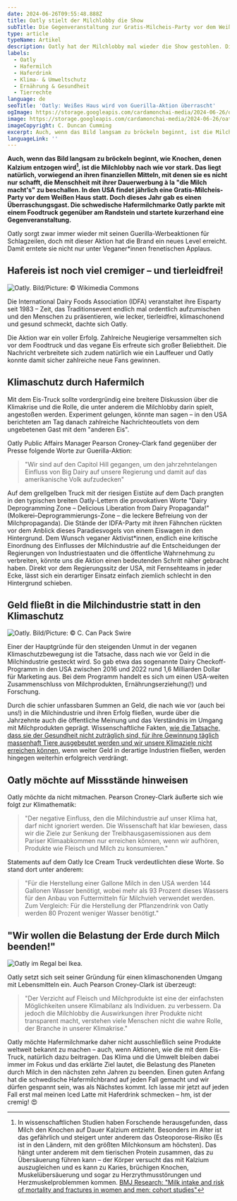 ```yaml
---
date: 2024-06-26T09:55:48.888Z
title: Oatly stielt der Milchlobby die Show
subTitle: Die Gegenveranstaltung zur Gratis-Milcheis-Party vor dem Weißen Haus
type: article
typeName: Artikel
description: Oatly hat der Milchlobby mal wieder die Show gestohlen. Dieses Mal kaperte die Brand die Bühne direkt vor dem Weißen Haus! Holt Euch jetzt alles Infos zur Aktion und lest, warum sie so wichtig für das Klima ist!
labels:
  - Oatly
  - Hafermilch
  - Haferdrink
  - Klima- & Umweltschutz
  - Ernährung & Gesundheit
  - Tierrechte
language: de
seoTitle: 'Oatly: Weißes Haus wird von Guerilla-Aktion überrascht'
ogImage: https://storage.googleapis.com/cardamonchai-media/2024-06-26/oatly-soundsvegan-com-og-jpg-imagine-181818_73726d_1200_628/640.webp
image: https://storage.googleapis.com/cardamonchai-media/2024-06-26/oatly-soundsvegan-com-c-duncan-cumming-jpg-imagine-181818_63696c_1024_768/640.webp
imageCopyright: C. Duncan Cumming
excerpt: Auch, wenn das Bild langsam zu bröckeln beginnt, ist die Milchlobby nach wie vor stark. Das liegt natürlich, vorwiegend an ihren finanziellen Mitteln, mit denen sie es nicht nur schafft, die Menschheit mit ihrer Dauerwerbung à la "die Milch macht's" zu beschallen. In den USA findet jährlich eine Gratis-Milcheis-Party vor dem Weißen Haus statt. Doch dieses Jahr gab es einen Überraschungsgast. Die schwedische Hafermilchmarke Oatly parkte mit einem Foodtruck gegenüber am Randstein und startete kurzerhand eine Gegenveranstaltung.
languageLink: ''
---
```


**Auch, wenn das Bild langsam zu bröckeln beginnt, wie Knochen, denen Kalzium entzogen wird[^1], ist die Milchlobby nach wie vor stark. Das liegt natürlich, vorwiegend an ihren finanziellen Mitteln, mit denen sie es nicht nur schafft, die Menschheit mit ihrer Dauerwerbung à la "die Milch macht's" zu beschallen. In den USA findet jährlich eine Gratis-Milcheis-Party vor dem Weißen Haus statt. Doch dieses Jahr gab es einen Überraschungsgast. Die schwedische Hafermilchmarke Oatly parkte mit einem Foodtruck gegenüber am Randstein und startete kurzerhand eine Gegenveranstaltung.**

Oatly sorgt zwar immer wieder mit seinen Guerilla-Werbeaktionen für Schlagzeilen, doch mit dieser Aktion hat die Brand ein neues Level erreicht. Damit erntete sie nicht nur unter Veganer\*innen frenetischen Applaus.

## Hafereis ist noch viel cremiger – und tierleidfrei!

![Oatly. Bild/Picture: © Wikimedia Commons](https://storage.googleapis.com/cardamonchai-media/2024-06-26/oatly-soundsvegan-com-c-wikimedia-commons-jpg-imagine-080808_7d7773_1024_768/640.webp 'Oatly. Bild/Picture: © Wikimedia Commons')

Die International Dairy Foods Association (IDFA) veranstaltet ihre Eisparty seit 1983 – Zeit, das Traditionsevent endlich mal ordentlich aufzumischen und den Menschen zu präsentieren, wie lecker, tierleidfrei, klimaschonend und gesund schmeckt, dachte sich Oatly.

Die Aktion war ein voller Erfolg. Zahlreiche Neugierige versammelten sich vor dem Foodtruck und das vegane Eis erfreute sich großer Beliebtheit. Die Nachricht verbreitete sich zudem natürlich wie ein Lauffeuer und Oatly konnte damit sicher zahlreiche neue Fans gewinnen.

## Klimaschutz durch Hafermilch

Mit dem Eis-Truck sollte vordergründig eine breitere Diskussion über die Klimakrise und die Rolle, die unter anderem die Milchlobby darin spielt, angestoßen werden. Experiment gelungen, könnte man sagen – in den USA berichteten am Tag danach zahlreiche Nachrichteoutlets von dem ungebetenen Gast mit dem "anderen Eis".

Oatly Public Affairs Manager Pearson Croney-Clark fand gegenüber der Presse folgende Worte zur Guerilla-Aktion:

> "Wir sind auf den Capitol Hill gegangen, um den jahrzehntelangen Einfluss von Big Dairy auf unsere Regierung und damit auf das amerikanische Volk aufzudecken"

Auf dem grellgelben Truck mit der riesigen Eistüte auf dem Dach prangten in den typischen breiten Oatly-Lettern die provokativen Worte "Dairy Deprogramming Zone – Delicious Liberation from Dairy Propaganda!" (Molkerei–Deprogrammierungs-Zone – die leckere Befreiung von der Milchpropaganda). Die Stände der IDFA-Party mit ihren Fähnchen rückten vor dem Anblick dieses Paradiesvogels von einem Eiswagen in den Hintergrund. Dem Wunsch veganer Aktivist\*innen, endlich eine kritische Einordnung des Einflusses der Milchindustrie auf die Entscheidungen der Regierungen von Industriestaaten und die öffentliche Wahrnehmung zu verbreiten, könnte uns die Aktion einen bedeutenden Schritt näher gebracht haben. Direkt vor dem Regierungssitz der USA, mit Fernsehteams in jeder Ecke, lässt sich ein derartiger Einsatz einfach ziemlich schlecht in den Hintergrund schieben.

## Geld fließt in die Milchindustrie statt in den Klimaschutz

![Oatly. Bild/Picture: © C. Can Pack Swire](https://storage.googleapis.com/cardamonchai-media/2024-06-26/oatly-soundsvegan-com-c-can-pack-swire-jpg-imagine-080808_403e39_1024_768/640.webp 'Oatly. Bild/Picture: © C. Can Pack Swire')

Einer der Hauptgründe für den steigenden Unmut in der veganen Klimaschutzbewegung ist die Tatsache, dass nach wie vor Geld in die Milchindustrie gesteckt wird. So gab etwa das sogenannte Dairy Checkoff-Programm in den USA zwischen 2016 und 2022 rund 1,6 Milliarden Dollar für Marketing aus. Bei dem Programm handelt es sich um einen USA-weiten Zusammenschluss von Milchprodukten, Ernährungserziehung(!) und Forschung.

Durch die schier unfassbaren Summen an Geld, die nach wie vor (auch bei uns!) in die Milchindustrie und ihren Erfolg fließen, wurde über die Jahrzehnte auch die öffentliche Meinung und das Verständnis im Umgang mit Milchprodukten geprägt. Wissenschaftliche Fakten, [wie die Tatsache, dass sie der Gesundheit nicht zuträglich sind, für ihre Gewinnung täglich massenhaft Tiere ausgebeutet werden und wir unsere Klimaziele nicht erreichen können](/2014/09/pflanzenmilch-wieso-denn-bloss/), wenn weiter Geld in derartige Industrien fließen, werden hingegen weiterhin erfolgreich verdrängt.

## Oatly möchte auf Missstände hinweisen

Oatly möchte da nicht mitmachen. Pearson Croney-Clark äußerte sich wie folgt zur Klimathematik:

> "Der negative Einfluss, den die Milchindustrie auf unser Klima hat, darf nicht ignoriert werden. Die Wissenschaft hat klar bewiesen, dass wir die Ziele zur Senkung der Treibhausgasemissionen aus dem Pariser Klimaabkommen nur erreichen können, wenn wir aufhören, Produkte wie Fleisch und Milch zu konsumieren."

Statements auf dem Oatly Ice Cream Truck verdeutlichten diese Worte. So stand dort unter anderem:

> "Für die Herstellung einer Gallone Milch in den USA werden 144 Gallonen Wasser benötigt, wobei mehr als 93 Prozent dieses Wassers für den Anbau von Futtermitteln für Milchvieh verwendet werden. Zum Vergleich: Für die Herstellung der Pflanzendrink von Oatly werden 80 Prozent weniger Wasser benötigt."

## "Wir wollen die Belastung der Erde durch Milch beenden!"

![Oatly im Regal bei Ikea.](https://storage.googleapis.com/cardamonchai-media/2024-06-26/oatly-ikea-soundsvegan-com-jpg-imagine-d8c8b8_94826b_1024_768/640.webp 'Oatly im Regal bei Ikea.')

Oatly setzt sich seit seiner Gründung für einen klimaschonenden Umgang mit Lebensmitteln ein. Auch Pearson Croney-Clark ist überzeugt:

> "Der Verzicht auf Fleisch und Milchprodukte ist eine der einfachsten Möglichkeiten unsere Klimabilanz als Individuen. zu verbessern. Da jedoch die Milchlobby die Auswirkungen ihrer Produkte nicht transparent macht, verstehen viele Menschen nicht die wahre Rolle, der Branche in unserer Klimakrise."

Oatly möchte Hafermilchmarke daher nicht ausschließlich seine Produkte weltweit bekannt zu machen – auch, wenn Aktionen, wie die mit dem Eis-Truck, natürlich dazu beitragen. Das Klima und die Umwelt bleiben dabei immer im Fokus und das erklärte Ziel lautet, die Belastung des Planeten durch Milch in den nächsten zehn Jahren zu beenden. Einen guten Anfang hat die schwedische Hafermilchbrand auf jeden Fall gemacht und wir dürfen gespannt sein, was als Nächstes kommt. Ich lasse mir jetzt auf jeden Fall erst mal meinen Iced Latte mit Haferdrink schmecken – hm, ist der cremig! 😍

[^1]: In wissenschaftlichen Studien haben Forschende herausgefunden, dass Milch den Knochen auf Dauer Kalzium entzieht. Besonders im Alter ist das gefährlich und steigert unter anderem das Osteoporose-Risiko (Es ist in den Ländern, mit den größten Milchkonsum am höchsten). Das hängt unter anderem mit dem tierischen Protein zusammen, das zu Übersäuerung führen kann – der Körper versucht das mit Kalzium auszugleichen und es kann zu Karies, brüchigen Knochen, Muskelübersäuerung und sogar zu Herzrythmusstörungen und Herzmuskelproblemmen kommen. [BMJ Research: "Milk intake and risk of mortality and fractures in women and men: cohort studies"](https://www.bmj.com/content/349/bmj.g6015)
